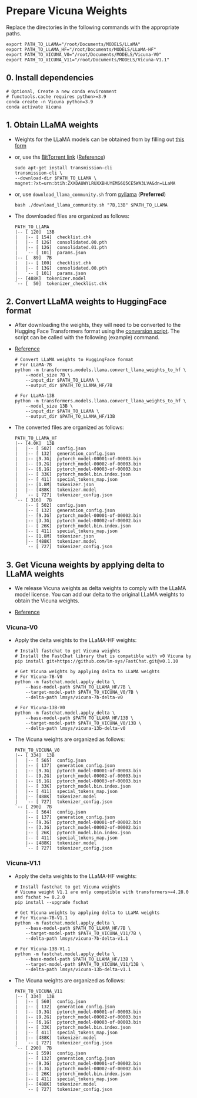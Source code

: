 
# Prepare Vicuna Weights

Replace the directories in the following commands with the appropriate paths.

```shell
export PATH_TO_LLAMA="/root/Documents/MODELS/LLaMA"
export PATH_TO_LLAMA_HF="/root/Documents/MODELS/LLaMA-HF"
export PATH_TO_VICUNA_V0="/root/Documents/MODELS/Vicuna-V0"
export PATH_TO_VICUNA_V11="/root/Documents/MODELS/Vicuna-V1.1"
```

## 0. Install dependencies

```shell
# Optional, Create a new conda environment
# functools.cache requires python>=3.9
conda create -n Vicuna python=3.9
conda activate Vicuna
```

## 1. Obtain LLaMA weights

- Weights for the LLaMA models can be obtained from by filling out [this form](https://docs.google.com/forms/d/e/1FAIpQLSfqNECQnMkycAp2jP4Z9TFX0cGR4uf7b_fBxjY_OjhJILlKGA/viewform?usp=send_form)

- or, use ths [BitTorrent link](magnet:?xt=urn:btih:ZXXDAUWYLRUXXBHUYEMS6Q5CE5WA3LVA&dn=LLaMA) ([Reference](https://github.com/facebookresearch/llama/pull/73/files))

    ```shell
    sudo apt-get install transmission-cli
    transmission-cli \
    --download-dir $PATH_TO_LLAMA \
    magnet:?xt=urn:btih:ZXXDAUWYLRUXXBHUYEMS6Q5CE5WA3LVA&dn=LLaMA
    ```

- or, use `download_llama_community.sh` from [pyllama](https://github.com/juncongmoo/pyllama) (**Preferred**)

    ```shell
    bash ./download_llama_community.sh "7B,13B" $PATH_TO_LLAMA
    ```

- The downloaded files are organized as follows:

    ```shell
    PATH_TO_LLAMA
    |-- [ 120]  13B
    |   |-- [ 154]  checklist.chk
    |   |-- [ 12G]  consolidated.00.pth
    |   |-- [ 12G]  consolidated.01.pth
    |   `-- [ 101]  params.json
    |-- [  89]  7B
    |   |-- [ 100]  checklist.chk
    |   |-- [ 13G]  consolidated.00.pth
    |   `-- [ 101]  params.json
    |-- [488K]  tokenizer.model
    `-- [  50]  tokenizer_checklist.chk
    ```

## 2. Convert LLaMA weights to HuggingFace format

- After downloading the weights, they will need to be converted to the Hugging Face Transformers format using the [conversion script](https://github.com/huggingface/transformers/blob/main/src/transformers/models/llama/convert_llama_weights_to_hf.py). The script can be called with the following (example) command.

- [Reference](https://github.com/lm-sys/FastChat)

    ```shell
    # Convert LLaMA weights to HuggingFace format
    # For LLaMA-7B
    python -m transformers.models.llama.convert_llama_weights_to_hf \
        --model_size 7B \
        --input_dir $PATH_TO_LLAMA \
        --output_dir $PATH_TO_LLAMA_HF/7B

    # For LLaMA-13B
    python -m transformers.models.llama.convert_llama_weights_to_hf \
        --model_size 13B \
        --input_dir $PATH_TO_LLAMA \
        --output_dir $PATH_TO_LLAMA_HF/13B
    ```

- The converted files are organized as follows:

    ```shell
    PATH_TO_LLAMA_HF
    |-- [4.0K]  13B
    |   |-- [ 502]  config.json
    |   |-- [ 132]  generation_config.json
    |   |-- [9.3G]  pytorch_model-00001-of-00003.bin
    |   |-- [9.2G]  pytorch_model-00002-of-00003.bin
    |   |-- [6.1G]  pytorch_model-00003-of-00003.bin
    |   |-- [ 33K]  pytorch_model.bin.index.json
    |   |-- [ 411]  special_tokens_map.json
    |   |-- [1.8M]  tokenizer.json
    |   |-- [488K]  tokenizer.model
    |   `-- [ 727]  tokenizer_config.json
    `-- [ 316]  7B
        |-- [ 502]  config.json
        |-- [ 132]  generation_config.json
        |-- [9.3G]  pytorch_model-00001-of-00002.bin
        |-- [3.3G]  pytorch_model-00002-of-00002.bin
        |-- [ 26K]  pytorch_model.bin.index.json
        |-- [ 411]  special_tokens_map.json
        |-- [1.8M]  tokenizer.json
        |-- [488K]  tokenizer.model
        `-- [ 727]  tokenizer_config.json
    ```

## 3. Get Vicuna weights by applying delta to LLaMA weights

- We release Vicuna weights as delta weights to comply with the LLaMA model license. You can add our delta to the original LLaMA weights to obtain the Vicuna weights. 

- [Reference](https://github.com/lm-sys/FastChat#vicuna-weights)


### Vicuna-V0

- Apply the delta weights to the LLaMA-HF weights:

    ```shell
    # Install fastchat to get Vicuna weights
    # Install the FastChat library that is compatible with v0 Vicuna by
    pip install git+https://github.com/lm-sys/FastChat.git@v0.1.10

    # Get Vicuna weights by applying delta to LLaMA weights
    # For Vicuna-7B-V0
    python -m fastchat.model.apply_delta \
        --base-model-path $PATH_TO_LLAMA_HF/7B \
        --target-model-path $PATH_TO_VICUNA_V0/7B \
        --delta-path lmsys/vicuna-7b-delta-v0

    # For Vicuna-13B-V0
    python -m fastchat.model.apply_delta \
        --base-model-path $PATH_TO_LLAMA_HF/13B \
        --target-model-path $PATH_TO_VICUNA_V0/13B \
        --delta-path lmsys/vicuna-13b-delta-v0
    ```

- The Vicuna weights are organized as follows:

    ```shell
    PATH_TO_VICUNA_V0
    |-- [ 334]  13B
    |   |-- [ 565]  config.json
    |   |-- [ 137]  generation_config.json
    |   |-- [9.3G]  pytorch_model-00001-of-00003.bin
    |   |-- [9.2G]  pytorch_model-00002-of-00003.bin
    |   |-- [6.1G]  pytorch_model-00003-of-00003.bin
    |   |-- [ 33K]  pytorch_model.bin.index.json
    |   |-- [ 411]  special_tokens_map.json
    |   |-- [488K]  tokenizer.model
    |   `-- [ 727]  tokenizer_config.json
    `-- [ 290]  7B
        |-- [ 564]  config.json
        |-- [ 137]  generation_config.json
        |-- [9.3G]  pytorch_model-00001-of-00002.bin
        |-- [3.3G]  pytorch_model-00002-of-00002.bin
        |-- [ 26K]  pytorch_model.bin.index.json
        |-- [ 411]  special_tokens_map.json
        |-- [488K]  tokenizer.model
        `-- [ 727]  tokenizer_config.json
    ```


### Vicuna-V1.1

- Apply the delta weights to the LLaMA-HF weights:

    ```shell
    # Install fastchat to get Vicuna weights
    # Vicuna weight V1.1 are only compatible with transformers>=4.28.0 and fschat >= 0.2.0
    pip install --upgrade fschat

    # Get Vicuna weights by applying delta to LLaMA weights
    # For Vicuna-7B-V1.1
    python -m fastchat.model.apply_delta \
        --base-model-path $PATH_TO_LLAMA_HF/7B \
        --target-model-path $PATH_TO_VICUNA_V11/7B \
        --delta-path lmsys/vicuna-7b-delta-v1.1

    # For Vicuna-13B-V1.1
    python -m fastchat.model.apply_delta \
        --base-model-path $PATH_TO_LLAMA_HF/13B \
        --target-model-path $PATH_TO_VICUNA_V11/13B \
        --delta-path lmsys/vicuna-13b-delta-v1.1
    ```

- The Vicuna weights are organized as follows:

    ```shell
    PATH_TO_VICUNA_V11
    |-- [ 334]  13B
    |   |-- [ 560]  config.json
    |   |-- [ 132]  generation_config.json
    |   |-- [9.3G]  pytorch_model-00001-of-00003.bin
    |   |-- [9.2G]  pytorch_model-00002-of-00003.bin
    |   |-- [6.1G]  pytorch_model-00003-of-00003.bin
    |   |-- [ 33K]  pytorch_model.bin.index.json
    |   |-- [ 411]  special_tokens_map.json
    |   |-- [488K]  tokenizer.model
    |   `-- [ 727]  tokenizer_config.json
    `-- [ 290]  7B
        |-- [ 559]  config.json
        |-- [ 132]  generation_config.json
        |-- [9.3G]  pytorch_model-00001-of-00002.bin
        |-- [3.3G]  pytorch_model-00002-of-00002.bin
        |-- [ 26K]  pytorch_model.bin.index.json
        |-- [ 411]  special_tokens_map.json
        |-- [488K]  tokenizer.model
        `-- [ 727]  tokenizer_config.json
    ```